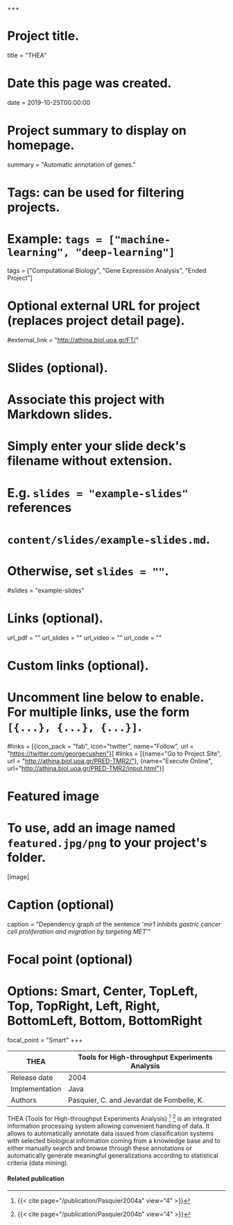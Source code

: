 +++
# Project title.
title = "THEA"

# Date this page was created.
date = 2019-10-25T00:00:00

# Project summary to display on homepage.
summary = "Automatic annotation of genes."

# Tags: can be used for filtering projects.
# Example: `tags = ["machine-learning", "deep-learning"]`
tags = ["Computational Biology", "Gene Expression Analysis", "Ended Project"]

# Optional external URL for project (replaces project detail page).
#external_link = "http://athina.biol.uoa.gr/FT/"

# Slides (optional).
#   Associate this project with Markdown slides.
#   Simply enter your slide deck's filename without extension.
#   E.g. `slides = "example-slides"` references 
#   `content/slides/example-slides.md`.
#   Otherwise, set `slides = ""`.
#slides = "example-slides"

# Links (optional).
url_pdf = ""
url_slides = ""
url_video = ""
url_code = ""

# Custom links (optional).
#   Uncomment line below to enable. For multiple links, use the form `[{...}, {...}, {...}]`.
#links = [{icon_pack = "fab", icon="twitter", name="Follow", url = "https://twitter.com/georgecushen"}]
#links = [{name="Go to Project Site", url = "http://athina.biol.uoa.gr/PRED-TMR2/"}, {name="Execute Online", url="http://athina.biol.uoa.gr/PRED-TMR2/input.html"}]

# Featured image
# To use, add an image named `featured.jpg/png` to your project's folder. 
[image]
  # Caption (optional)
  caption = "Dependency graph of the sentence '*mir1 inhibits gastric cancer cell proliferation and migration by targeting MET*'"
  
  # Focal point (optional)
  # Options: Smart, Center, TopLeft, Top, TopRight, Left, Right, BottomLeft, Bottom, BottomRight
  focal_point = "Smart"
+++

| THEA           | Tools for High-throughput Experiments Analysis |
| -------------- | ---------------------------------------------- |
| Release date   | 2004                                           |
| Implementation | Java                                           |
| Authors         | Pasquier, C. and Jevardat de Fombelle, K.      |

THEA (Tools for High-throughput Experiments Analysis) [^Pasquier2004a] [^Pasquier2004b] is an integrated
information processing system allowing convenient handling of data. It
allows to automatically annotate data issued from classification systems
with selected biological information coming from a knowledge base and to
either manually search and browse through these annotations or
automatically generate meaningful generalizations according to
statistical criteria (data mining).

#### Related publication
[^Pasquier2004a]: {{< cite page="/publication/Pasquier2004a" view="4" >}}
[^Pasquier2004b]: {{< cite page="/publication/Pasquier2004b" view="4" >}}


